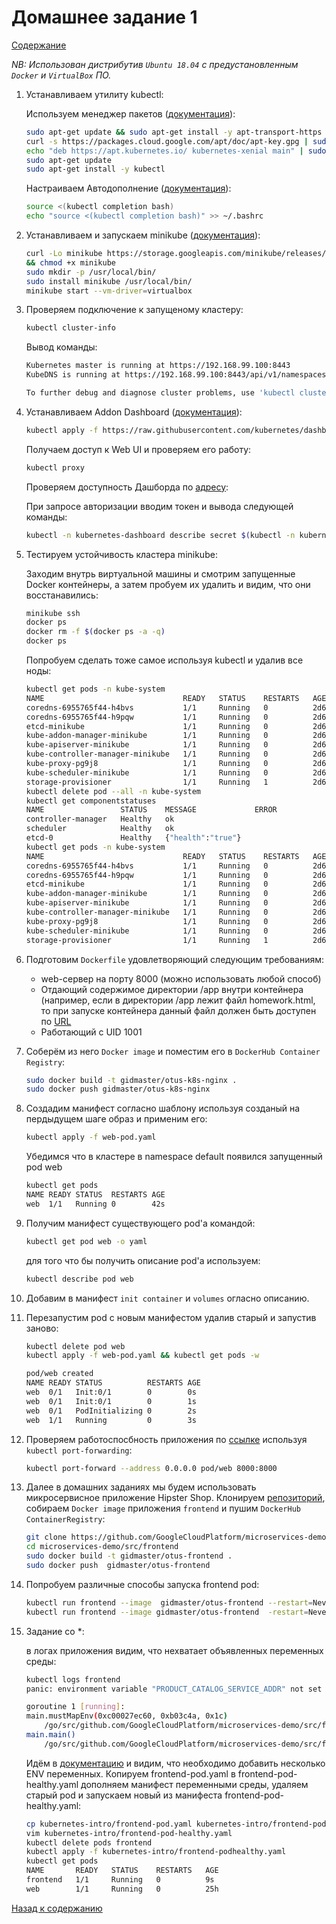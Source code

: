 # Домашнее задание 1

[Содержание](../README.md)

*NB: Использован дистрибутив `Ubuntu 18.04` с предустановленным `Docker` и `VirtualBox` ПО.*

1. Устанавливаем утилиту kubectl:

    Используем менеджер пакетов ([документация](https://kubernetes.io/docs/tasks/tools/install-kubectl/)):

    ```bash
    sudo apt-get update && sudo apt-get install -y apt-transport-https
    curl -s https://packages.cloud.google.com/apt/doc/apt-key.gpg | sudo apt-key add -
    echo "deb https://apt.kubernetes.io/ kubernetes-xenial main" | sudo tee -a /etc/apt/sources.list.d/kubernetes.list
    sudo apt-get update
    sudo apt-get install -y kubectl
    ```

    Настраиваем Автодополнение ([документация](https://kubernetes.io/docs/reference/kubectl/cheatsheet/#kubectl-autocomplete)):

    ```bash
    source <(kubectl completion bash)
    echo "source <(kubectl completion bash)" >> ~/.bashrc
    ```

2. Устанавливаем и запускаем minikube ([документация](https://kubernetes.io/docs/tasks/tools/install-minikube/)):

    ```bash
    curl -Lo minikube https://storage.googleapis.com/minikube/releases/latest/minikube-linux-amd64 \
    && chmod +x minikube
    sudo mkdir -p /usr/local/bin/
    sudo install minikube /usr/local/bin/
    minikube start --vm-driver=virtualbox
    ```

3. Проверяем подключение к запущеному кластеру:

    ```bash
    kubectl cluster-info
    ```

    Вывод команды:

    ```bash
    Kubernetes master is running at https://192.168.99.100:8443
    KubeDNS is running at https://192.168.99.100:8443/api/v1/namespaces/kube-system/services/kube-dns:dns/proxy

    To further debug and diagnose cluster problems, use 'kubectl cluster-info dump'.
    ```

4. Устанавливаем Addon Dashboard ([документация](https://kubernetes.io/docs/tasks/access-application-cluster/web-ui-dashboard/)):

    ```bash
    kubectl apply -f https://raw.githubusercontent.com/kubernetes/dashboard/v2.0.0-beta8/aio/deploy/recommended.yaml
    ```

    Получаем доступ к Web UI и проверяем его работу:

    ```bash
    kubectl proxy
    ```

    Проверяем доступность Дашборда по [адресу](http://localhost:8001/api/v1/namespaces/kubernetes-dashboard/services/https:kubernetes-dashboard:/proxy/):

    При запросе авторизации вводим токен и вывода следующей команды:

    ```bash
    kubectl -n kubernetes-dashboard describe secret $(kubectl -n kubernetes-dashboard get secret | grep admin-user | awk '{print $1}')
    ```

5. Тестируем устойчивость кластера minikube:

    Заходим внутрь виртуальной машины и смотрим запущенные Docker контейнеры, а затем пробуем их удалить и видим, что они восстанавились:

    ```bash
    minikube ssh
    docker ps
    docker rm -f $(docker ps -a -q)
    docker ps
    ```

    Попробуем сделать тоже самое используя kubectl и удалив все ноды:

    ```bash
    kubectl get pods -n kube-system
    NAME                               READY   STATUS    RESTARTS   AGE
    coredns-6955765f44-h4bvs           1/1     Running   0          2d6h
    coredns-6955765f44-h9pqw           1/1     Running   0          2d6h
    etcd-minikube                      1/1     Running   0          2d6h
    kube-addon-manager-minikube        1/1     Running   0          2d6h
    kube-apiserver-minikube            1/1     Running   0          2d6h
    kube-controller-manager-minikube   1/1     Running   0          2d6h
    kube-proxy-pg9j8                   1/1     Running   0          2d6h
    kube-scheduler-minikube            1/1     Running   0          2d6h
    storage-provisioner                1/1     Running   1          2d6h
    kubectl delete pod --all -n kube-system
    kubectl get componentstatuses
    NAME                 STATUS    MESSAGE             ERROR
    controller-manager   Healthy   ok
    scheduler            Healthy   ok
    etcd-0               Healthy   {"health":"true"}  
    kubectl get pods -n kube-system
    NAME                               READY   STATUS    RESTARTS   AGE
    coredns-6955765f44-h4bvs           1/1     Running   0          2d6h
    coredns-6955765f44-h9pqw           1/1     Running   0          2d6h
    etcd-minikube                      1/1     Running   0          2d6h
    kube-addon-manager-minikube        1/1     Running   0          2d6h
    kube-apiserver-minikube            1/1     Running   0          2d6h
    kube-controller-manager-minikube   1/1     Running   0          2d6h
    kube-proxy-pg9j8                   1/1     Running   0          2d6h
    kube-scheduler-minikube            1/1     Running   0          2d6h
    storage-provisioner                1/1     Running   1          2d6h
    ```

6. Подготовим `Dockerfile` удовлетворяющий следующим требованиям:
    * web-сервер на порту 8000 (можно использовать любой способ)
    * Отдающий содержимое директории /app внутри контейнера (например, если в директории /app лежит файл homework.html, то при запуске контейнера данный файл должен быть доступен по [URL](http://localhost:8000/homework.html)
    * Работающий с UID 1001

7. Соберём из него `Docker image` и поместим его в `DockerHub Container Registry`:

    ```bash
    sudo docker build -t gidmaster/otus-k8s-nginx .
    sudo docker push gidmaster/otus-k8s-nginx
    ```

8. Создадим манифест согласно шаблону используя созданый на пердыдущем шаге образ и применим его:

    ```bash
    kubectl apply -f web-pod.yaml
    ```

    Убедимся что в кластере в namespace default появился запущенный pod web

    ```bash
    kubectl get pods
    NAME READY STATUS  RESTARTS AGE
    web  1/1   Running 0        42s
    ```

9. Получим манифест существующего pod'а командой:

    ```bash
    kubectl get pod web -o yaml
    ```

    для того что бы получить описание pod'а используем:

    ```bash
    kubectl describe pod web
    ```

10. Добавим в манифест `init container` и `volumes` огласно описанию.
11. Перезапустим pod с новым манифестом удалив старый и запустив заново:

    ```bash
    kubectl delete pod web
    kubectl apply -f web-pod.yaml && kubectl get pods -w

    pod/web created
    NAME READY STATUS          RESTARTS AGE
    web  0/1   Init:0/1        0        0s
    web  0/1   Init:0/1        0        1s
    web  0/1   PodInitializing 0        2s
    web  1/1   Running         0        3s
    ```

12. Проверяем работоспосбность приложения по [ссылке](http://localhost:8000/index.html) используя `kubectl port-forwarding`:

    ```bash
    kubectl port-forward --address 0.0.0.0 pod/web 8000:8000
    ```

13. Далее в домашних заданиях мы будем использовать микросервисное приложение Hipster Shop. Клонируем [репозиторий](https://github.com/GoogleCloudPlatform/microservices-demo), собираем `Docker image` приложения `frontend` и пушим  `DockerHub ContainerRegistry`:

    ```bash
    git clone https://github.com/GoogleCloudPlatform/microservices-demo
    cd microservices-demo/src/frontend
    sudo docker build -t gidmaster/otus-frontend .
    sudo docker push  gidmaster/otus-frontend
    ```

14. Попробуем различные способы запуска frontend pod:

    ```bash
    kubectl run frontend --image  gidmaster/otus-frontend --restart=Never
    kubectl run frontend --image gidmaster/otus-frontend  -restart=Never --dryrun -o yaml > frontend-pod.yaml
    ```

15. Задание со *:

    в логах приложения видим, что нехватает объявленных переменных среды:

    ```bash
    kubectl logs frontend
    panic: environment variable "PRODUCT_CATALOG_SERVICE_ADDR" not set

    goroutine 1 [running]:
    main.mustMapEnv(0xc00027ec60, 0xb03c4a, 0x1c)
        /go/src/github.com/GoogleCloudPlatform/microservices-demo/src/frontendmain.go:248 +0x10e
    main.main()
        /go/src/github.com/GoogleCloudPlatform/microservices-demo/src/frontend/main.go:106 +0x3e9
    ```

    Идём в [документацию](https://github.com/GoogleCloudPlatform/microservices-demo/blob/master/kubernetes-manifests/frontend.yaml) и видим, что необходимо добавить несколько ENV переменных. Копируем frontend-pod.yaml в frontend-pod-healthy.yaml дополняем манифест переменными среды, удаляем старый pod и запускаем новый из манифеста frontend-pod-healthy.yaml:

    ```bash
    cp kubernetes-intro/frontend-pod.yaml kubernetes-intro/frontend-pod-healthy.yaml
    vim kubernetes-intro/frontend-pod-healthy.yaml
    kubectl delete pods frontend
    kubectl apply -f kubernetes-intro/frontend-podhealthy.yaml
    kubectl get pods
    NAME       READY   STATUS    RESTARTS   AGE
    frontend   1/1     Running   0          9s
    web        1/1     Running   0          25h
    ```

[Назад к содержанию](../README.md)
